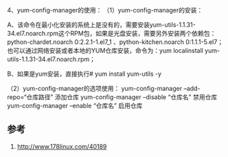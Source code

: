 4、yum-config-manager的使用：
（1）yum-config-manager的安装：

A、该命令在最小化安装的系统上是没有的，需要安装yum-utils-1.1.31-34.el7.noarch.rpm这个RPM包，如果是光盘安装，需要另外安装两个依赖包：python-chardet.noarch 0:2.2.1-1.el7_1 、python-kitchen.noarch 0:1.1.1-5.el7；也可以通过网络安装或者本地的YUM仓库安装，命令为：yum localinstall yum-utils-1.1.31-34.el7.noarch.rpm；

B、如果是yum安装，直接执行# yum install yum-utils -y

   （2）yum-config-manager的选项使用：
    yum-config-manager –add-repo=“仓库路径” 添加仓库
    yum-config-manager –disable “仓库名"      禁用仓库
    yum-config-manager –enable  “仓库名”     启用仓库

## 参考

1. http://www.178linux.com/40189
